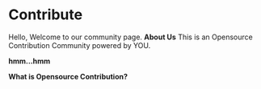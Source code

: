 # Contribute

Hello, Welcome to our community page.
**About Us**
This is an Opensource Contribution Community powered by YOU.

****hmm...hmm****

**What is Opensource Contribution?**
